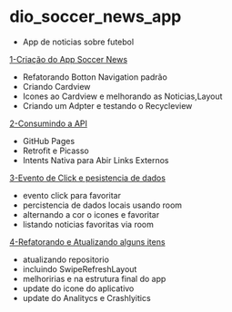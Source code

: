 # dio_soccer_news_app
- App de noticias sobre futebol

[1-Criação do App Soccer News](https://github.com/rsmaurilho/dio_soccer_news_app/tree/release/android-jatpack-material-design-criando-apps-nativos-poderosos)
- Refatorando Botton Navigation padrão
- Criando Cardview
- Icones ao Cardview e melhorando as Noticias,Layout
- Criando um Adpter e testando o Recycleview

[2-Consumindo a API](https://github.com/rsmaurilho/dio_soccer_news_app/tree/release/abstraindo-dominio-de-apps-android-nativos-com-java)
- GitHub Pages
- Retrofit e Picasso
- Intents Nativa para Abir Links Externos

[3-Evento de Click e pesistencia de dados](https://github.com/rsmaurilho/dio_soccer_news_app/tree/release/consumo-de-apis-e-persistencia-de-dados-locais)
- evento click para favoritar 
- percistencia de dados locais usando room
- alternando a cor o icones e favoritar
- listando noticias favoritas via room

[4-Refatorando e Atualizando alguns itens](https://github.com/rsmaurilho/dio_soccer_news_app/tree/release/refatorando-atualizando-alguns-itens)
- atualizando repositorio
- incluindo SwipeRefreshLayout
- melhoririas e na estrutura final do app
- update do icone do aplicativo
- update do Analitycs e Crashlyitics
